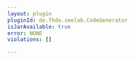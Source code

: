 ```yaml
---
layout: plugin
pluginId: de.fhdo.seelab.CodeGenerator
isJarAvailable: true
error: NONE
violations: []

---
```

